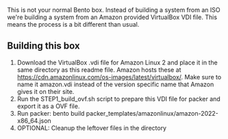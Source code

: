 This is not your normal Bento box. Instead of building a system from an ISO we're building a system from an Amazon provided VirtualBox VDI file. This means the process is a bit different than usual.

## Building this box

1. Download the VirtualBox .vdi file for Amazon Linux 2 and place it in the same directory as this readme file. Amazon hosts these at https://cdn.amazonlinux.com/os-images/latest/virtualbox/. Make sure to name it amazon.vdi instead of the version specific name that Amazon gives it on their site.
2. Run the STEP1_build_ovf.sh script to prepare this VDI file for packer and export it as a OVF file.
3. Run packer: bento build packer_templates/amazonlinux/amazon-2022-x86_64.json
4. OPTIONAL: Cleanup the leftover files in the directory
